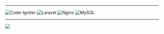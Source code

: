 ﻿

---

<p align="center">

![Code-Igniter](https://img.shields.io/badge/CodeIgniter-%23EF4223.svg?style=flat&logo=codeIgniter&logoColor=white) ![Laravel](https://img.shields.io/badge/laravel-%23FF2D20.svg?style=flat&logo=laravel&logoColor=white) ![Nginx](https://img.shields.io/badge/nginx-%23009639.svg?style=flat&logo=nginx&logoColor=white) ![MySQL](https://img.shields.io/badge/mysql-4479A1.svg?style=flat&logo=mysql&logoColor=white)
</p>

---

[![](https://visitcount.itsvg.in/api?id=devlagret&icon=0&color=12)](https://visitcount.itsvg.in)


<!-- Proudly created with GPRM ( https://gprm.itsvg.in ) -->
